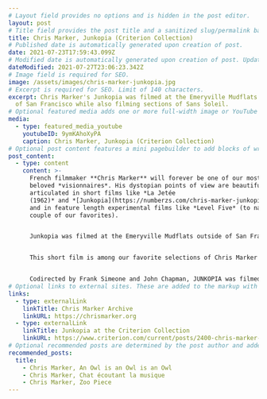 ```yaml
---
# Layout field provides no options and is hidden in the post editor.
layout: post
# Title field provides the post title and a sanitized slug/permalink based on the title content. !!! Use a descriptive title and then do not change it !!!
title: Chris Marker, Junkopia (Criterion Collection)
# Published date is automatically generated upon creation of post.
date: 2021-07-23T17:59:43.099Z
# Modified date is automatically generated upon creation of post. Update Manually when the post is updated
dateModified: 2021-07-27T23:06:23.342Z
# Image field is required for SEO.
image: /assets/images/chris-marker-junkopia.jpg
# Excerpt is required for SEO. Limit of 140 characters.
excerpt: Chris Marker's Junkopia was filmed at the Emeryville Mudflats outside
  of San Francisco while also filming sections of Sans Soleil.
# Optional featured media adds one or more full-width image or YouTube embeds to the top of the post.
media:
  - type: featured_media_youtube
    youtubeID: 9ymKAhoXyPA
    caption: Chris Marker, Junkopia (Criterion Collection)
# Optional post content features a mini pagebuilder to add blocks of written content, images, and YouTube embeds to the post. Recommended at least one instance of WYSIWYG block.
post_content:
  - type: content
    content: >-
      French filmmaker **Chris Marker** will forever be one of our most
      beloved *visionnaires*. His dystopian points of view are beautifully
      articulated in short films like *La Jetée
      (1962)* and *[Junkopia](https://numberzs.com/chris-marker-junkopia-criterion-collection/)*,
      and in feature length experimental films like *Level Five* (to name just a
      couple of our favorites).


      Junkopia was filmed at the Emeryville Mudflats outside of San Francisco while also filming sections of the documentary Sans Soleil.


      This short film is among our favorite selections of Chris Marker's catalog. A haunting soundtrack of ambient voices and radio signals accompanies a sequence of handheld scenes cropped to focus on various sculptures in the park without explanation. Only toward the end of the film are we shown the proximity of these scultpures to civilization. Up to that point these images may as well exist outside of time or reality.


      Codirected by Frank Simeone and John Chapman, JUNKOPIA was filmed at the Emeryville Mudflats outside of San Francisco while Chris Marker was also shooting the Vertigo sections of Sans Soleil.
# Optional links to external sites. These are added to the markup with rereferrer tags.
links:
  - type: externalLink
    linkTitle: Chris Marker Archive
    linkURL: https://chrismarker.org
  - type: externalLink
    linkTitle: Junkopia at the Criterion Collection
    linkURL: https://www.criterion.com/current/posts/2400-chris-marker-s-junkopia
# Optional recommended posts are determined by the post author and added here. This is good for SEO and internal linking.
recommended_posts:
  title:
    - Chris Marker, An Owl is an Owl is an Owl
    - Chris Marker, Chat écoutant la musique
    - Chris Marker, Zoo Piece
---
```

